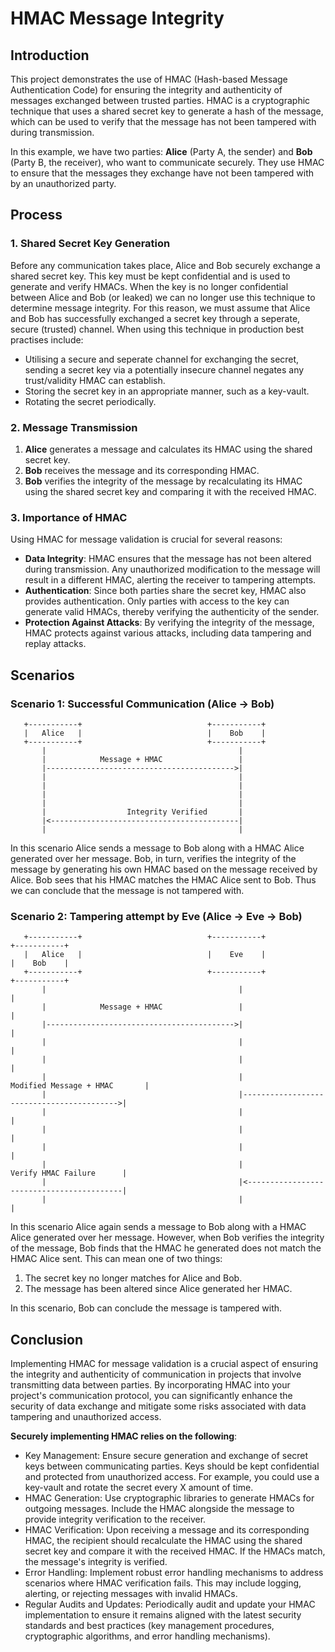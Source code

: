 # HMAC Message Integrity
## Introduction
This project demonstrates the use of HMAC (Hash-based Message Authentication Code) for ensuring the integrity and authenticity of messages exchanged between trusted parties. HMAC is a cryptographic technique that uses a shared secret key to generate a hash of the message, which can be used to verify that the message has not been tampered with during transmission.

In this example, we have two parties: **Alice** (Party A, the sender) and **Bob** (Party B, the receiver), who want to communicate securely. They use HMAC to ensure that the messages they exchange have not been tampered with by an unauthorized party.

## Process

### 1. Shared Secret Key Generation

Before any communication takes place, Alice and Bob securely exchange a shared secret key. This key must be kept confidential and is used to generate and verify HMACs. When the key is no longer confidential between Alice and Bob (or leaked) we can no longer use this technique to determine message integrity. For this reason, we must assume that Alice and Bob has successfully exchanged a secret key through a seperate, secure (trusted) channel.
When using this technique in production best practises include:
- Utilising a secure and seperate channel for exchanging the secret, sending a secret key via a potentially insecure channel negates any trust/validity HMAC can establish.
- Storing the secret key in an appropriate manner, such as a key-vault.
- Rotating the secret periodically.

### 2. Message Transmission

1. **Alice** generates a message and calculates its HMAC using the shared secret key.
2. **Bob** receives the message and its corresponding HMAC.
3. **Bob** verifies the integrity of the message by recalculating its HMAC using the shared secret key and comparing it with the received HMAC.

### 3. Importance of HMAC

Using HMAC for message validation is crucial for several reasons:

- **Data Integrity**: HMAC ensures that the message has not been altered during transmission. Any unauthorized modification to the message will result in a different HMAC, alerting the receiver to tampering attempts.
- **Authentication**: Since both parties share the secret key, HMAC also provides authentication. Only parties with access to the key can generate valid HMACs, thereby verifying the authenticity of the sender.
- **Protection Against Attacks**: By verifying the integrity of the message, HMAC protects against various attacks, including data tampering and replay attacks.

## Scenarios

### Scenario 1: Successful Communication (Alice -> Bob)
```
   +-----------+                            +-----------+
   |   Alice   |                            |    Bob    |
   +-----------+                            +-----------+
       |                                           |
       |            Message + HMAC                 |
       |------------------------------------------>|
       |                                           |
       |                                           |
       |                                           |
       |                                           |
       |                  Integrity Verified       |
       |<------------------------------------------|
       |                                           |
```
In this scenario Alice sends a message to Bob along with a HMAC Alice generated over her message. Bob, in turn, verifies the integrity of the message by generating his own HMAC based on the message received by Alice. Bob sees that his HMAC matches the HMAC Alice sent to Bob. Thus we can conclude that the message is not tampered with.


### Scenario 2: Tampering attempt by Eve (Alice -> Eve -> Bob)
```
   +-----------+                            +-----------+                            +-----------+
   |   Alice   |                            |    Eve    |                            |    Bob    |
   +-----------+                            +-----------+                            +-----------+
       |                                           |                                           |
       |            Message + HMAC                 |                                           |
       |------------------------------------------>|                                           |
       |                                           |                                           |
       |                                           |                                           |
       |                                           |             Modified Message + HMAC       |
       |                                           |------------------------------------------>|
       |                                           |                                           |
       |                                           |                                           |
       |                                           |                                           |
       |                                           |                  Verify HMAC Failure      |
       |                                           |<------------------------------------------|
       |                                           |                                           |
```
In this scenario Alice again sends a message to Bob along with a HMAC Alice generated over her message. However, when Bob verifies the integrity of the message, Bob finds that the HMAC he generated does not match the HMAC Alice sent. This can mean one of two things:
1. The secret key no longer matches for Alice and Bob.
2. The message has been altered since Alice generated her HMAC.

In this scenario, Bob can conclude the message is tampered with.


## Conclusion

Implementing HMAC for message validation is a crucial aspect of ensuring the integrity and authenticity of communication in projects that involve transmitting data between parties. By incorporating HMAC into your project's communication protocol, you can significantly enhance the security of data exchange and mitigate some risks associated with data tampering and unauthorized access.

**Securely implementing HMAC relies on the following**:

- Key Management: Ensure secure generation and exchange of secret keys between communicating parties. Keys should be kept confidential and protected from unauthorized access. For example, you could use a key-vault and rotate the secret every X amount of time.
- HMAC Generation: Use cryptographic libraries to generate HMACs for outgoing messages. Include the HMAC alongside the message to provide integrity verification to the receiver.
- HMAC Verification: Upon receiving a message and its corresponding HMAC, the recipient should recalculate the HMAC using the shared secret key and compare it with the received HMAC. If the HMACs match, the message's integrity is verified.
- Error Handling: Implement robust error handling mechanisms to address scenarios where HMAC verification fails. This may include logging, alerting, or rejecting messages with invalid HMACs.
- Regular Audits and Updates: Periodically audit and update your HMAC implementation to ensure it remains aligned with the latest security standards and best practices (key management procedures, cryptographic algorithms, and error handling mechanisms).

